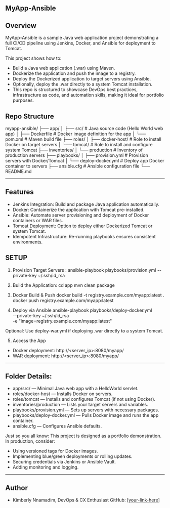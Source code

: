 ## MyApp-Ansible ##

## Overview
MyApp-Ansible is a sample Java web application project demonstrating a full CI/CD pipeline using Jenkins, Docker, and Ansible for deployment to Tomcat.

This project shows how to:
- Build a Java web application (.war) using Maven.
- Dockerize the application and push the image to a registry.
- Deploy the Dockerized application to target servers using Ansible.
- Optionally, deploy the .war directly to a system Tomcat installation.
- This repo is structured to showcase DevOps best practices, infrastructure as code, and automation skills, making it ideal for portfolio purposes.

## Repo Structure
myapp-ansible/
├── app/
│ ├── src/ # Java source code (Hello World web app)
│ ├── Dockerfile # Docker image definition for the app
│ └── pom.xml # Maven build file
├── roles/
│ ├── docker-host/ # Role to install Docker on target servers
│ └── tomcat/ # Role to install and configure system Tomcat
├── inventories/
│ └── production # Inventory of production servers
├── playbooks/
│ ├── provision.yml # Provision servers with Docker/Tomcat
│ └── deploy-docker.yml # Deploy app Docker container to servers
├── ansible.cfg # Ansible configuration file
└── README.md

----

## Features
- Jenkins Integration: Build and package Java application automatically.
- Docker: Containerize the application with Tomcat pre-installed.
- Ansible: Automate server provisioning and deployment of Docker containers or WAR files.
- Tomcat Deployment: Option to deploy either Dockerized Tomcat or system Tomcat.
- Idempotent Infrastructure: Re-running playbooks ensures consistent environments.

## SETUP
1. Provision Target Servers : ansible-playbook playbooks/provision.yml --private-key ~/.ssh/id_rsa
2. Build the Application: 
cd app
mvn clean package

3. Docker Build & Push
docker build -t registry.example.com/myapp:latest .
docker push registry.example.com/myapp:latest

4. Deploy via Ansible
ansible-playbook playbooks/deploy-docker.yml \
  --private-key ~/.ssh/id_rsa \
  -e "image=registry.example.com/myapp:latest"

 Optional: Use deploy-war.yml if deploying .war directly to a system Tomcat. 

5. Access the App
- Docker deployment: http://<server_ip>:8080/myapp/
- WAR deployment: http://<server_ip>:8080/myapp/

------
## Folder Details:
- app/src/ — Minimal Java web app with a HelloWorld servlet.
- roles/docker-host — Installs Docker on servers.
- roles/tomcat — Installs and configures Tomcat (if not using Docker).
- inventories/production — Lists your target servers and variables.
- playbooks/provision.yml — Sets up servers with necessary packages.
- playbooks/deploy-docker.yml — Pulls Docker image and runs the app container.
- ansible.cfg — Configures Ansible defaults.

Just so you all know: 
This project is designed as a portfolio demonstration. In production, consider:
- Using versioned tags for Docker images.
- Implementing blue/green deployments or rolling updates.
- Securing credentials via Jenkins or Ansible Vault.
- Adding monitoring and logging.

----
## Author
- Kimberly Nnamadim, DevOps & CX Enthusiast 
GitHub: [[your-link-here](https://github.com/knnamadim)]